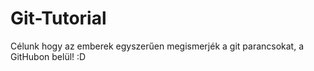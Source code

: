 # Git-Tutorial
Célunk hogy az emberek egyszerűen megismerjék a git parancsokat, a GitHubon belül! :D
